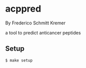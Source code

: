 # acppred

By Frederico Schmitt Kremer

a tool to predict anticancer peptides

## Setup

```
$ make setup
```
